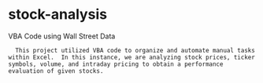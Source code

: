 # stock-analysis
VBA Code using Wall Street Data

      This project utilized VBA code to organize and automate manual tasks within Excel.  In this instance, we are analyzing stock prices, ticker symbols, volume, and intraday pricing to obtain a performance evaluation of given stocks.
